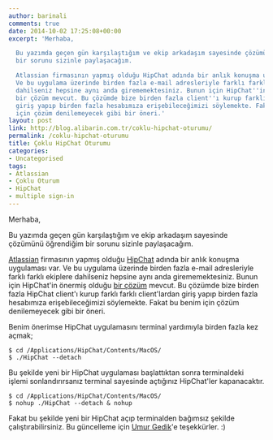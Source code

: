 ```yaml
---
author: barinali
comments: true
date: 2014-10-02 17:25:08+00:00
excerpt: 'Merhaba,

  Bu yazımda geçen gün karşılaştığım ve ekip arkadaşım sayesinde çözümünü öğrendiğim
  bir sorunu sizinle paylaşacağım.

  Atlassian firmasının yapmış olduğu HipChat adında bir anlık konuşma uygulaması var.
  Ve bu uygulama üzerinde birden fazla e-mail adresleriyle farklı farklı ekiplere
  dahilseniz hepsine aynı anda girememektesiniz. Bunun için HipChat''in önermiş olduğu
  bir çözüm mevcut. Bu çözümde bize birden fazla client''ı kurup farklı farklı client''lardan
  giriş yapıp birden fazla hesabımıza erişebileceğimizi söylemekte. Fakat bu benim
  için çözüm denilemeyecek gibi bir öneri.'
layout: post
link: http://blog.alibarin.com.tr/coklu-hipchat-oturumu/
permalink: /coklu-hipchat-oturumu
title: Çoklu HipChat Oturumu
categories:
- Uncategorised
tags:
- Atlassian
- Çoklu Oturum
- HipChat
- multiple sign-in
---
```


Merhaba,

Bu yazımda geçen gün karşılaştığım ve ekip arkadaşım sayesinde çözümünü öğrendiğim bir sorunu sizinle paylaşacağım.

[Atlassian](https://www.atlassian.com) firmasının yapmış olduğu [HipChat](https://hipchat.com) adında bir anlık konuşma uygulaması var. Ve bu uygulama üzerinde birden fazla e-mail adresleriyle farklı farklı ekiplere dahilseniz hepsine aynı anda girememektesiniz. Bunun için HipChat'in önermiş olduğu [bir çözüm](http://help.hipchat.com/knowledgebase/articles/64418-how-do-i-sign-in-to-multiple-accounts) mevcut. Bu çözümde bize birden fazla HipChat client'ı kurup farklı farklı client'lardan giriş yapıp birden fazla hesabımıza erişebileceğimizi söylemekte. Fakat bu benim için çözüm denilemeyecek gibi bir öneri.

Benim önerimse HipChat uygulamasını terminal yardımıyla birden fazla kez açmak;


    $ cd /Applications/HipChat/Contents/MacOS/
    $ ./HipChat --detach


Bu şekilde yeni bir HipChat uygulaması başlattıktan sonra terminaldeki işlemi sonlandırırsanız terminal sayesinde açtığınız HipChat'ler kapanacaktır.


    $ cd /Applications/HipChat/Contents/MacOS/
    $ nohup ./HipChat --detach & nohup


Fakat bu şekilde yeni bir HipChat açıp terminalden bağımsız şekilde çalıştırabilirsiniz. Bu güncelleme için [Umur Gedik](https://github.com/umurgdk)'e teşekkürler. :)
